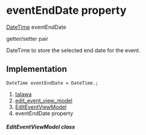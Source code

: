 
<div>

# eventEndDate property

</div>


[DateTime](https://api.flutter.dev/flutter/dart-core/DateTime-class.html)
eventEndDate


getter/setter pair




DateTime to store the selected end date for the event.



## Implementation

``` language-dart
DateTime eventEndDate = DateTime.;
```







1.  [talawa](../../index.html)
2.  [edit_event_view_model](../../view_model_after_auth_view_models_event_view_models_edit_event_view_model/)
3.  [EditEventViewModel](../../view_model_after_auth_view_models_event_view_models_edit_event_view_model/EditEventViewModel-class.html)
4.  eventEndDate property

##### EditEventViewModel class








